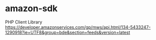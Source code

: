 # amazon-sdk

PHP Client Library https://developer.amazonservices.com/gp/mws/api.html/134-5433247-1290918?ie=UTF8&group=bde&section=feeds&version=latest
